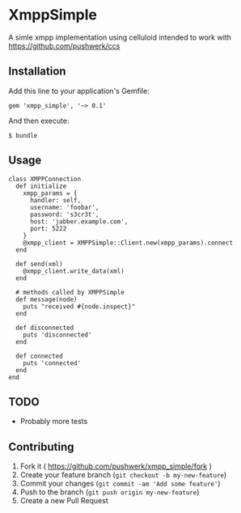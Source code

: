 # XmppSimple

A simle xmpp implementation using celluloid
intended to work with https://github.com/pushwerk/ccs

## Installation

Add this line to your application's Gemfile:

    gem 'xmpp_simple', '~> 0.1'

And then execute:

    $ bundle

## Usage

```
class XMPPConnection
  def initialize
    xmpp_params = {
      handler: self,
      username: 'foobar',
      password: 's3cr3t',
      host: 'jabber.example.com',
      port: 5222
    }
    @xmpp_client = XMPPSimple::Client.new(xmpp_params).connect
  end

  def send(xml)
    @xmpp_client.write_data(xml)
  end

  # methods called by XMPPSimple
  def message(node)
    puts "received #{node.inspect}"
  end

  def disconnected
    puts 'disconnected'
  end

  def connected
    puts 'connected'
  end
end
```

## TODO
* Probably more tests

## Contributing

1. Fork it ( https://github.com/pushwerk/xmpp_simple/fork )
2. Create your feature branch (`git checkout -b my-new-feature`)
3. Commit your changes (`git commit -am 'Add some feature'`)
4. Push to the branch (`git push origin my-new-feature`)
5. Create a new Pull Request
